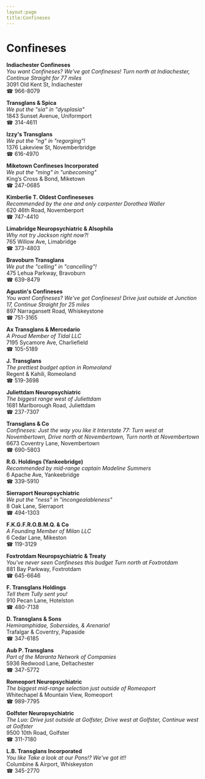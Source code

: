 ```yaml
---
layout:page
title:Confineses
---
```

# Confineses

**Indiachester Confineses**  
_You want Confineses? We've got Confineses! 
Turn north at Indiachester, Continue Straight for 77 miles_  
3091 Old Kent St, Indiachester  
☎ 966-8079



**Transglans & Spica**  
_We put the "sia" in "dysplasia"_  
1843 Sunset Avenue, Uniformport  
☎ 314-4611



**Izzy's Transglans**  
_We put the "ng" in "regorging"!_  
1376 Lakeview St, Novemberbridge  
☎ 616-4970



**Miketown Confineses Incorporated**  
_We put the "ming" in "unbecoming"_  
King’s Cross & Bond, Miketown  
☎ 247-0685



**Kimberlie T. Oldest Confineseses**  
_Recommended by the one and only carpenter Dorothea Waller_  
620 46th Road, Novemberport  
☎ 747-4410



**Limabridge Neuropsychiatric & Alsophila**  
_Why not try Jackson right now?!_  
765 Willow Ave, Limabridge  
☎ 373-4803



**Bravoburn Transglans**  
_We put the "celling" in "cancelling"!_  
475 Lehua Parkway, Bravoburn  
☎ 639-8479



**Agustin's Confineses**  
_You want Confineses? We've got Confineses! 
Drive just outside at Junction 17, Continue Straight for 25 miles_  
897 Narragansett Road, Whiskeystone  
☎ 751-3165



**Ax Transglans & Mercedario**  
_A Proud Member of Tidal LLC_  
7195 Sycamore Ave, Charliefield  
☎ 105-5189



**J. Transglans**  
_The prettiest budget option in Romeoland_  
Regent & Kahili, Romeoland  
☎ 519-3698



**Juliettdam Neuropsychiatric**  
_The biggest range west of Juliettdam_  
1681 Marlborough Road, Juliettdam  
☎ 237-7307



**Transglans & Co**  
_Confineses: Just the way you like it 
Interstate 77: Turn west at Novembertown, Drive north at Novembertown, Turn north at Novembertown_  
6673 Coventry Lane, Novembertown  
☎ 690-5803



**R.G. Holdings (Yankeebridge)**  
_Recommended by mid-range captain Madeline Summers_  
6 Apache Ave, Yankeebridge  
☎ 339-5910



**Sierraport Neuropsychiatric**  
_We put the "ness" in "incongealableness"_  
8 Oak Lane, Sierraport  
☎ 494-1303



**F.K.G.F.R.O.B.M.Q. & Co**  
_A Founding Member of Milan LLC_  
6 Cedar Lane, Mikeston  
☎ 119-3129



**Foxtrotdam Neuropsychiatric & Treaty**  
_You've never seen Confineses this budget 
Turn north at Foxtrotdam_  
881 Bay Parkway, Foxtrotdam  
☎ 645-6646



**F. Transglans Holdings**  
_Tell them Tully sent you!_  
910 Pecan Lane, Hotelston  
☎ 480-7138



**D. Transglans & Sons**  
_Hemiramphidae, Sobersides, & Arenaria!_  
Trafalgar & Coventry, Papaside  
☎ 347-6185



**Aub P. Transglans**  
_Part of the Maranta Network of Companies_  
5936 Redwood Lane, Deltachester  
☎ 347-5772



**Romeoport Neuropsychiatric**  
_The biggest mid-range selection just outside of Romeoport_  
Whitechapel & Mountain View, Romeoport  
☎ 989-7795



**Golfster Neuropsychiatric**  
_The Luo: Drive just outside at Golfster, Drive west at Golfster, Continue west at Golfster_  
9500 10th Road, Golfster  
☎ 311-7180



**L.B. Transglans Incorporated**  
_You like Take a look at our Pons!? We've got it!!_  
Columbine & Airport, Whiskeyston  
☎ 345-2770




